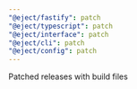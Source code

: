 ```yaml
---
"@eject/fastify": patch
"@eject/typescript": patch
"@eject/interface": patch
"@eject/cli": patch
"@eject/config": patch
---
```


Patched releases with build files
